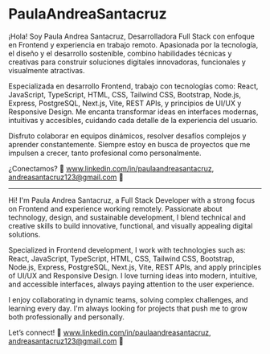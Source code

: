 # PaulaAndreaSantacruz
¡Hola! Soy Paula Andrea Santacruz, Desarrolladora Full Stack con enfoque en Frontend y experiencia en trabajo remoto. Apasionada por la tecnología, el diseño y el desarrollo sostenible, combino habilidades técnicas y creativas para construir soluciones digitales innovadoras, funcionales y visualmente atractivas.

Especializada en desarrollo Frontend, trabajo con tecnologías como:
React, JavaScript, TypeScript, HTML, CSS, Tailwind CSS, Bootstrap, Node.js, Express, PostgreSQL, Next.js, Vite, REST APIs, y principios de UI/UX y Responsive Design. Me encanta transformar ideas en interfaces modernas, intuitivas y accesibles, cuidando cada detalle de la experiencia del usuario.

Disfruto colaborar en equipos dinámicos, resolver desafíos complejos y aprender constantemente. Siempre estoy en busca de proyectos que me impulsen a crecer, tanto profesional como personalmente.

¿Conectamos? 🚀  www.linkedin.com/in/paulaandreasantacruz, andreasantacruz123@gmail.com 🚀

---------------------------------------------------------------------------------------------------------------------------------------------------------------------------------

Hi! I'm Paula Andrea Santacruz, a Full Stack Developer with a strong focus on Frontend and experience working remotely. Passionate about technology, design, and sustainable development, I blend technical and creative skills to build innovative, functional, and visually appealing digital solutions.

Specialized in Frontend development, I work with technologies such as:
React, JavaScript, TypeScript, HTML, CSS, Tailwind CSS, Bootstrap, Node.js, Express, PostgreSQL, Next.js, Vite, REST APIs, and apply principles of UI/UX and Responsive Design. I love turning ideas into modern, intuitive, and accessible interfaces, always paying attention to the user experience.

I enjoy collaborating in dynamic teams, solving complex challenges, and learning every day. I'm always looking for projects that push me to grow both professionally and personally.

Let’s connect! 🚀 www.linkedin.com/in/paulaandreasantacruz, andreasantacruz123@gmail.com 🚀
